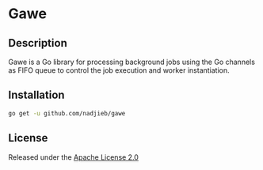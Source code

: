 # Gawe

## Description
Gawe is a Go library for processing background jobs using the Go channels as FIFO queue to control the job execution and worker instantiation.

## Installation
```sh
go get -u github.com/nadjieb/gawe
```

## License
Released under the [Apache License 2.0](LICENSE)
